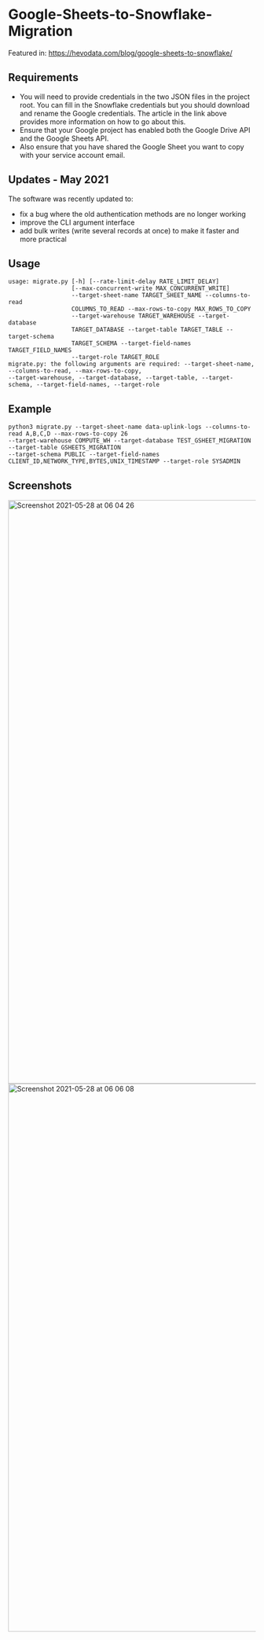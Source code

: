 # Google-Sheets-to-Snowflake-Migration

Featured in: https://hevodata.com/blog/google-sheets-to-snowflake/

## Requirements

- You will need to provide credentials in the two JSON files in the project root. You can fill in the Snowflake credentials but you should download and rename the Google credentials. The article in the link above provides more information on how to go about this.
- Ensure that your Google project has enabled both the Google Drive API and the Google Sheets API.
- Also ensure that you have shared the Google Sheet you want to copy with your service account email. 

## Updates - May 2021

The software was recently updated to:

- fix a bug where the old authentication methods are no longer working
- improve the CLI argument interface
- add bulk writes (write several records at once) to make it faster and more practical

## Usage

```
usage: migrate.py [-h] [--rate-limit-delay RATE_LIMIT_DELAY]
                  [--max-concurrent-write MAX_CONCURRENT_WRITE]
                  --target-sheet-name TARGET_SHEET_NAME --columns-to-read
                  COLUMNS_TO_READ --max-rows-to-copy MAX_ROWS_TO_COPY
                  --target-warehouse TARGET_WAREHOUSE --target-database
                  TARGET_DATABASE --target-table TARGET_TABLE --target-schema
                  TARGET_SCHEMA --target-field-names TARGET_FIELD_NAMES
                  --target-role TARGET_ROLE
migrate.py: the following arguments are required: --target-sheet-name, --columns-to-read, --max-rows-to-copy,
--target-warehouse, --target-database, --target-table, --target-schema, --target-field-names, --target-role
```

## Example

```
python3 migrate.py --target-sheet-name data-uplink-logs --columns-to-read A,B,C,D --max-rows-to-copy 26 
--target-warehouse COMPUTE_WH --target-database TEST_GSHEET_MIGRATION --target-table GSHEETS_MIGRATION 
--target-schema PUBLIC --target-field-names CLIENT_ID,NETWORK_TYPE,BYTES,UNIX_TIMESTAMP --target-role SYSADMIN
```

## Screenshots

<img width="1188" alt="Screenshot 2021-05-28 at 06 04 26" src="https://user-images.githubusercontent.com/26833356/119932146-a62fd500-bf7a-11eb-84d4-8f045079fb7a.png">

<img width="1116" alt="Screenshot 2021-05-28 at 06 06 08" src="https://user-images.githubusercontent.com/26833356/119932285-df684500-bf7a-11eb-9d97-a84b04872bbc.png">
